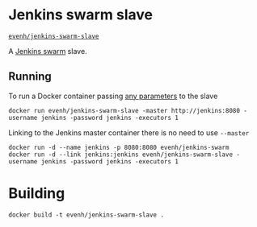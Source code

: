 # Jenkins swarm slave

[`evenh/jenkins-swarm-slave`](https://registry.hub.docker.com/u/evenh/jenkins-swarm-slave/)

A [Jenkins swarm](https://wiki.jenkins-ci.org/display/JENKINS/Swarm+Plugin) slave.

## Running

To run a Docker container passing [any parameters](https://wiki.jenkins-ci.org/display/JENKINS/Swarm+Plugin#SwarmPlugin-AvailableOptions) to the slave

    docker run evenh/jenkins-swarm-slave -master http://jenkins:8080 -username jenkins -password jenkins -executors 1

Linking to the Jenkins master container there is no need to use `--master`

    docker run -d --name jenkins -p 8080:8080 evenh/jenkins-swarm
    docker run -d --link jenkins:jenkins evenh/jenkins-swarm-slave -username jenkins -password jenkins -executors 1


# Building

    docker build -t evenh/jenkins-swarm-slave .
